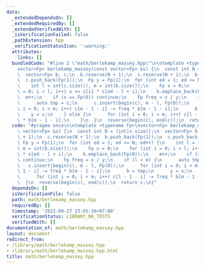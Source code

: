 ```yaml
---
data:
  _extendedDependsOn: []
  _extendedRequiredBy: []
  _extendedVerifiedWith: []
  _isVerificationFailed: false
  _pathExtension: hpp
  _verificationStatusIcon: ':warning:'
  attributes:
    links: []
  bundledCode: "#line 2 \"math/berlekamp_massey.hpp\"\n\ntemplate <typename Fp>\n\
    vector<Fp> berlekamp_massey(const vector<Fp> &s) {\n  const int N = (int)s.size();\n\
    \  vector<Fp> b, c;\n  b.reserve(N + 1);\n  c.reserve(N + 1);\n  b.push_back(Fp(1));\n\
    \  c.push_back(Fp(1));\n  Fp y = Fp(1);\n  for (int ed = 1; ed <= N; ed++) {\n\
    \    int l = int(c.size()), m = int(b.size());\n    Fp x = 0;\n    for (int i\
    \ = 0; i < l; i++) x += c[i] * s[ed - l + i];\n    b.emplace_back(Fp(0));\n  \
    \  m++;\n    if (x == Fp(0)) continue;\n    Fp freq = x / y;\n    if (l < m) {\n\
    \      auto tmp = c;\n      c.insert(begin(c), m - l, Fp(0));\n      for (int\
    \ i = 0; i < m; i++) c[m - 1 - i] -= freq * b[m - 1 - i];\n      b = tmp;\n  \
    \    y = x;\n    } else {\n      for (int i = 0; i < m; i++) c[l - 1 - i] -= freq\
    \ * b[m - 1 - i];\n    }\n  }\n  reverse(begin(c), end(c));\n  return c;\n}\n"
  code: "#pragma once\n\ntemplate <typename Fp>\nvector<Fp> berlekamp_massey(const\
    \ vector<Fp> &s) {\n  const int N = (int)s.size();\n  vector<Fp> b, c;\n  b.reserve(N\
    \ + 1);\n  c.reserve(N + 1);\n  b.push_back(Fp(1));\n  c.push_back(Fp(1));\n \
    \ Fp y = Fp(1);\n  for (int ed = 1; ed <= N; ed++) {\n    int l = int(c.size()),\
    \ m = int(b.size());\n    Fp x = 0;\n    for (int i = 0; i < l; i++) x += c[i]\
    \ * s[ed - l + i];\n    b.emplace_back(Fp(0));\n    m++;\n    if (x == Fp(0))\
    \ continue;\n    Fp freq = x / y;\n    if (l < m) {\n      auto tmp = c;\n   \
    \   c.insert(begin(c), m - l, Fp(0));\n      for (int i = 0; i < m; i++) c[m -\
    \ 1 - i] -= freq * b[m - 1 - i];\n      b = tmp;\n      y = x;\n    } else {\n\
    \      for (int i = 0; i < m; i++) c[l - 1 - i] -= freq * b[m - 1 - i];\n    }\n\
    \  }\n  reverse(begin(c), end(c));\n  return c;\n}"
  dependsOn: []
  isVerificationFile: false
  path: math/berlekamp_massey.hpp
  requiredBy: []
  timestamp: '2022-09-27 23:05:16+07:00'
  verificationStatus: LIBRARY_NO_TESTS
  verifiedWith: []
documentation_of: math/berlekamp_massey.hpp
layout: document
redirect_from:
- /library/math/berlekamp_massey.hpp
- /library/math/berlekamp_massey.hpp.html
title: math/berlekamp_massey.hpp
---
```


